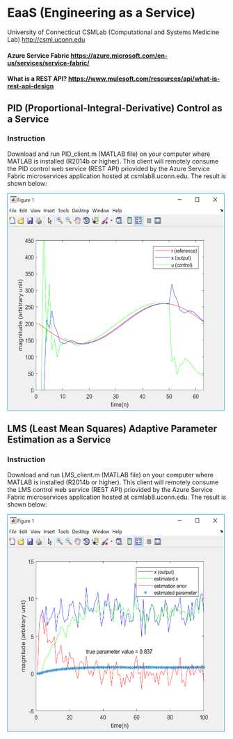 # EaaS (Engineering as a Service)
University of Connecticut CSMLab (Computational and Systems Medicine Lab) http://csml.uconn.edu
#### Azure Service Fabric https://azure.microsoft.com/en-us/services/service-fabric/
#### What is a REST API? https://www.mulesoft.com/resources/api/what-is-rest-api-design
## PID (Proportional-Integral-Derivative) Control as a Service
### Instruction
Download and run PID_client.m (MATLAB file) on your computer where MATLAB is installed (R2014b or higher). This client will remotely consume the PID control web service (REST API) priovided by the Azure Service Fabric microservices application hosted at csmlab8.uconn.edu. The result is shown below:

<img align="center" width="500" height="500" src="screenshots/pid_client.png">

## LMS (Least Mean Squares) Adaptive Parameter Estimation as a Service
### Instruction
Download and run LMS_client.m (MATLAB file) on your computer where MATLAB is installed (R2014b or higher). This client will remotely consume the LMS control web service (REST API) priovided by the Azure Service Fabric microservices application hosted at csmlab8.uconn.edu. The result is shown below:

<img align="center" width="500" height="500" src="screenshots/lms_client2.png">



